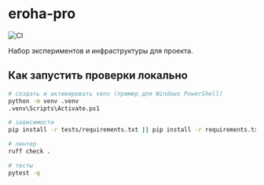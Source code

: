 # eroha-pro

![CI](https://github.com/Eroha68/eroha-pro/actions/workflows/ci.yml/badge.svg?branch=main)

Набор экспериментов и инфраструктуры для проекта.

## Как запустить проверки локально

```bash
# создать и активировать venv (пример для Windows PowerShell)
python -m venv .venv
.venv\Scripts\Activate.ps1

# зависимости
pip install -r tests/requirements.txt || pip install -r requirements.txt

# линтер
ruff check .

# тесты
pytest -q
